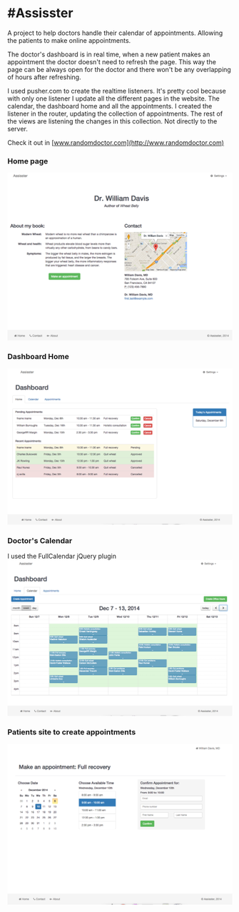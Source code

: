 #Assisster
===============

A project to help doctors handle their calendar of appointments. Allowing the patients to make online appointments.

The doctor's dashboard is in real time, when a new patient makes an appointment the doctor doesn't need to refresh the page. This way the page can be always open for the doctor and there won't be any overlapping of hours after refreshing.

I used pusher.com to create the realtime listeners. It's pretty cool because with only one listener I update all the different pages in the website. The calendar, the dashboard home and all the appointments. I created the listener in the router, updating the collection of appointments. The rest of the views are listening the changes in this collection. Not directly to the server.

Check it out in [www.randomdoctor.com](http://www.randomdoctor.com)

### Home page
![home page](https://raw.githubusercontent.com/lmuntaner/assisster/master/app/assets/images/screenshot_home.png)

### Dashboard Home
![dashboard home](https://raw.githubusercontent.com/lmuntaner/assisster/master/app/assets/images/screenshot_dashboard_home.png)

### Doctor's Calendar
I used the FullCalendar jQuery plugin
![calendar](https://raw.githubusercontent.com/lmuntaner/assisster/master/app/assets/images/screenshot_calendar.png)

### Patients site to create appointments
![patient appointment](https://raw.githubusercontent.com/lmuntaner/assisster/master/app/assets/images/screenshot_patient_appointment.png)
